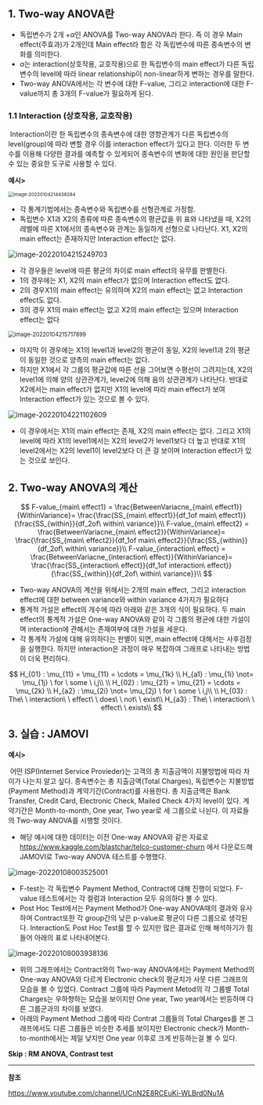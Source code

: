 ## 1. Two-way ANOVA란

- 독립변수가 2개 $+\alpha$인 ANOVA를 Two-way ANOVA라 한다. 즉 이 경우 Main effect(주효과)가 2개인데 Main effect라 함은 각 독립변수에 따른 종속변수의 변화를 의미한다. 
- $\alpha$는 interaction(상호작용, 교호작용)으로 한 독립변수의 main effect가 다른 독립변수의 level에 따라 linear relationship이 non-linear하게 변하는 경우를 말한다.
- Two-way ANOVA에서는 각 변수에 대한 F-value, 그리고 interaction에 대한 F-value까지 총 3개의 F-value가 필요하게 된다.

### 1.1 Interaction (상호작용, 교호작용)

​	Interaction이란 한 독립변수의 종속변수에 대한 영향관계가 다른 독립변수의 level(group)에 따라 변할 경우 이를 interaction effect가 있다고 한다. 이러한 두 변수를 이용해 다양한 결과를 예측할 수 있게되어 종속변수의 변화에 대한 원인을 판단할 수 있는 중요한 도구로 사용할 수 있다.

**예시>**

<img src="../../images/3_기초통계_ANOVA_two_way/image-20220104214438284.png" alt="image-20220104214438284" style="zoom:67%;" />

- 각 통계기법에서는 종속변수와 독립변수를 선형관계로 가정함. 
- 독립변수 X1과 X2의 종류에 따른 종속변수의 평균값을 위 표와 나타냈을 때, X2의 레벨에 따른 X1에서의 종속변수와 관계는 동일하게 선형으로 나타난다. X1, X2의 main effect는 존재하지만 Interaction effect는 없다. 

![image-20220104215249703](../../images/3_기초통계_ANOVA_two_way/image-20220104215249703.png)

- 각 경우들은 level에 따른 평균의 차이로 main effect의 유무를 판별한다.
- 1의 경우에는 X1, X2의 main effect가 없으며 Interaction effect도 없다.
- 2의 경우X1의 main effect는 유의하며 X2의 main effect는 없고 Interaction effect도 없다.
- 3의 경우 X1의 main effect는 없고 X2의 main effect는 있으며 Interaction effect는 없다

<img src="../../images/3_기초통계_ANOVA_two_way/image-20220104215717899.png" alt="image-20220104215717899" style="zoom: 80%;" />

- 마지막 이 경우에는 X1의 level1과 level2의 평균이 동일, X2의 level1과 2의 평균이 동일한 것으로 양측의 main effect는 없다.
- 하지만 X1에서 각 그룹의 평균값에 따른 선을 그어보면 수평선이 그려지는데, X2의 level1에 의해 양의 상관관계가, level2에 의해 음의 상관관계가 나타난다. 반대로 X2에서는 main effect가 없지만 X1의 level에 따라 main effect가 보여 Interaction effect가 있는 것으로 볼 수 있다. 

<img src="../../images/3_기초통계_ANOVA_two_way/image-20220104221102609.png" alt="image-20220104221102609"  />

- 이 경우에서는 X1의 main effect는 존재, X2의 main effect는 없다. 그리고 X1의 level에 따라 X1의 level1에서는 X2의 level2가 level1보다 더 높고 반대로 X1의 level2에서는 X2의 level1이 level2보다 더 큰 걸 보이며 Interaction effect가 있는 것으로 보인다.



## 2. Two-way ANOVA의 계산

$$
F-value_{main\ effect1} = \frac{BetweenVariacne_{main\ effect1}}{WithinVariance}= \frac{\frac{SS_{main\ effect1}}{df_1of main\ effect1}}{\frac{SS_{within}}{df_2of\ within\ variance}}\\
F-value_{main\ effect2} = \frac{BetweenVariacne_{main\ effect2}}{WithinVariance}= \frac{\frac{SS_{main\ effect2}}{df_1of main\ effect2}}{\frac{SS_{within}}{df_2of\ within\ variance}}\\
F-value_{interaction\ effect} = \frac{BetweenVariacne_{interaction\ effect}}{WithinVariance}= \frac{\frac{SS_{interaction\ effect}}{df_1of interaction\ effect}}{\frac{SS_{within}}{df_2of\ within\ variance}}\\
$$

- Two-way ANOVA의 계산을 위헤서는 2개의 main effect, 그리고 interaction effect에 대한 between variance와 within variance 4가지가 필요하다
- 통계적 가설은 effect의 개수에 따라 아래와 같은 3개의 식이 필요하다. 두 main effect의 통계적 가설은 One-way ANOVA와 같이 각 그룹의 평균에 대한 가설이며 interaction에 관해서는 존재여부에 대한 가설을 세운다.
- 각 통계적 가설에 대해 유의하다는 판별이 되면, main effect에 대해서는 사후검정을 실행한다. 하지만 interaction은 과정이 매우 복잡하여 그래프로 나타내는 방법이 더욱 편리하다.

$$
H_{01} : \mu_{11} = \mu_{11} = \cdots = \mu_{1k} \\
H_{a1} : \mu_{1i} \not= \mu_{1j} \ for \ some \ i,j\\ 
\\
H_{02} : \mu_{21} = \mu_{21} = \cdots = \mu_{2k} \\
H_{a2} : \mu_{2i} \not= \mu_{2j} \ for \ some \ i,j\\ 
\\
H_{03} : The\ \ interaction\ \ effect\ \ does\ \ not\ \ exist\\
H_{a3} : The\ \ interaction\ \ effect\ \ exists\\
$$



## 3. 실습 : JAMOVI 

**예시>**

​	어떤 ISP(Internet Service Provieder)는 고객의 총 지출금액이 지불방법에 따라 차이가 나는지 알고 싶다. 종속변수는 총 지출금액(Total Charges), 독립변수는 지불방법(Payment Method)과 계약기간(Contract)를 사용한다. 총 지출금액은 Bank Transfer, Credit Card, Electronic Check, Mailed Check 4가지 level이 있다. 계약기간은 Month-to-month, One year, Two year로 세 그룹으로 나뉜다. 이 자료들의 Two-way ANOVA를 시행할 것이다.

- 해당 예시에 대한 데이터는 이전 One-way ANOVA와 같은 자료로 https://www.kaggle.com/blastchar/telco-customer-churn 에서 다운로드해 JAMOVI로 Two-way ANOVA 테스트를 수행했다.

![image-20220108003525001](../../images/3_기초통계_ANOVA_two_way/image-20220108003525001.png)

- F-test는 각 독립변수 Payment Method, Contract에 대해 진행이 되었다. F-value 테스트에서는 각 컬럼과 Interaction 모두 유의하다 볼 수 있다.
- Post  Hoc Test에서는 Payment Method가 One-way ANOVA때의 결과와 유사하며 Contract또한 각 group간의 낮은 p-value로 평균이 다른 그룹으로 생각된다. Interaction도 Post Hoc Test를 할 수 있지만 많은 결과로 인해 해석하기가 힘들어 아래의 표로 나타내어본다.

![image-20220108003938136](../../images/3_기초통계_ANOVA_two_way/image-20220108003938136.png)

- 위의 그래프에서는 Contract와의 Two-way ANOVA에서는 Payment Method의 One-way ANOVA와 다르게 Electronic check의 평균치가 사뭇 다른 그래프의 모습을 볼 수 있었다. Contract 그룹에 따라 Payment Metod의 각 그룹별 Total Charges는 우하향하는 모습을 보이지만 One year, Two year에서는 반등하며 다른 그룹군과의 차이를 보였다.
- 아래의 Payment Method 그룹에 따라 Contrat 그룹들의 Total Charges를 본 그래프에서도 다른 그룹들은 비슷한 추세를 보이지만 Electronic check가 Month-to-month에서는 제일 낮지만 One year 이후로 크게 반등하는걸 볼 수 있다. 













**Skip : RM ANOVA, Contrast test** 

---

**참조**

https://www.youtube.com/channel/UCnN2E8RCEuKi-WLBrd0Nu1A

